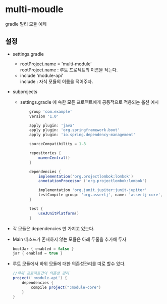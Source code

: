 # multi-moudle
gradle 멀티 모듈 예제

## 설정
 - settings.gradle

    - rootProject.name = 'multi-module'  
    rootProject.name : 루트 프로젝트의 이름을 적는다.
    - include 'module-api'  
    include : 자식 모듈의 이름을 적어주자.
    
 - subprojects

    - settings.gradle 에 속한 모든 프로젝트에게 공통적으로 적용되는 옵션 예시 
        ```groovy
        	group 'com.example'
        	version '1.0'
        
        	apply plugin: 'java'
        	apply plugin: 'org.springframework.boot'
        	apply plugin: 'io.spring.dependency-management'
        
        	sourceCompatibility = 1.8
        
        	repositories {
        		mavenCentral()
        	}
        
        	dependencies {
        		implementation('org.projectlombok:lombok')
        		annotationProcessor ('org.projectlombok:lombok')
        
        		implementation 'org.junit.jupiter:junit-jupiter'
        		testCompile group: 'org.assertj', name: 'assertj-core', version: '3.14.0'
        	}
        
        	test {
        		useJUnitPlatform()
        	}
        ```
    
- 각 모듈은 dependencies 만 가지고 있는다.

- Main 메소드가 존재하지 않는 모듈은 아래 두줄을 추가해 두자

    ```groovy
    bootJar { enabled = false }
    jar { enabled = true }
    ```

- 루트 모듈에서 하위 모듈에 대한 의존성관리를 따로 할수 있다.

    ```groovy
    //하위 프로젝트간의 의존성 관리
    project(':module-api') {
    	dependencies {
    		compile project(":module-core")
    	}
    }
    ```

    


